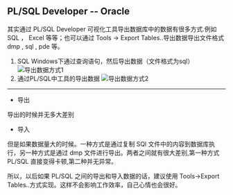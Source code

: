 PL/SQL Developer -- Oracle
---
其实通过 PL/SQL Developer 可视化工具导出数据库中的数据有很多方式.例如 SQL ， Excel 等等；也可以通过 Tools -> Export Tables..导出数据导出文件格式 dmp , sql , pde 等。

1. SQL Windows下通过查询语句，然后导出数据（文件格式为sql）
![导出数据方式1](https://i.imgur.com/FdJFc5j.png)
2. 通过PL/SQL中工具的导出数据
![导出数据方式2](https://i.imgur.com/txCn4zS.png)


---
- 导出

导出的时候并无多大差别

+ 导入

但是如果数据量大的时候。一种方式是通过复制 SQl 文件中的内容到数据库执行，另一种方式是通过 dmp 文件进行导出。两者之间就有很大差别,第一种方式 PL/SQL 直接变得卡顿,第二种并无异常。

所以，以后如果 PL/SQL 之间的导出和导入数据的话，建议使用 Tools->Export Tables..方式实现。这样不会影响工作效率，自己心情也会很好。

